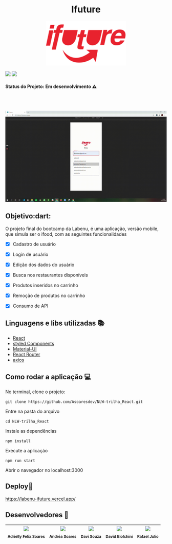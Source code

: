 <h1 align="center"> Ifuture </h1>
<p align="center">
  <img  width="250" src="https://github.com/Asoaresdev/Projeto-Final-do-bootcamp-Labenu-4foodA/blob/master/src/assets/logo-future-eats-invert.svg">
</p>



<img src="https://img.shields.io/static/v1?label=react&message=framework&color=blue&style=plastic&logo=React"/> <img src="https://img.shields.io/static/v1?label=vercel&message=deploy&color=blue&style=plastic&logo=VERCEL"/> 



#### Status do Projeto: Em desenvolvimento :warning:
<br>
<br>


<p align="center">
<img  width="750" src="https://github.com/Asoaresdev/Projeto-Final-do-bootcamp-Labenu-4foodA/blob/master/data/ifutre.gif">
</p>


<h2>Objetivo:dart:</h2>
O projeto final do bootcamp da Labenu, é uma aplicação, versão mobile, que simula ser o ifood, com as seguintes funcionalidades

- [x] Cadastro de usuário
- [x] Login de usuário
- [x] Edição dos dados do usuário
- [x] Busca nos restaurantes disponíveis
- [x] Produtos inseridos no carrinho
- [x] Remoção de produtos no carrinho
- [x] Consumo de API


## Linguagens e libs utilizadas :books:

- [React](https://react-pdf.org/)
- [styled Components](https://styled-components.com/)
- [Material-UI](https://material-ui.com/pt/)
- [React Router](https://reactrouter.com/web/guides/quick-start)
- [axios](https://www.npmjs.com/package/axios)



## Como rodar a aplicação :computer:
No terminal, clone o projeto:
```
git clone https://github.com/Asoaresdev/NLW-trilha_React.git
```
Entre na pasta do arquivo
```
cd NLW-trilha_React
```
Instale as dependências
```
npm install
```
Execute a aplicação
```
npm run start
```
Abrir o navegador no localhost:3000


## Deploy:iphone:

https://labenu-ifuture.vercel.app/



## Desenvolvedores :rocket:

|[<img src="https://avatars.githubusercontent.com/u/69718777?s=400&u=49bfa0398c843ac583f45f5e2a66f783562fc2cb&v=4" width=115 > <br> <sub> Adrielly Felix Soares </sub>](https://github.com/adriellyfelix)|[<img src="https://avatars.githubusercontent.com/u/57377698?s=460&u=699230ff7b871595756e4bd77b21f16b19859456&v=4" width=115 > <br> <sub> Andréa Soares </sub>](https://github.com/Asoaresdev)|[<img src="https://avatars.githubusercontent.com/u/69723573?s=400&u=2f9a47f0e908d62f9f640adb7a4b706a94ffcef5&v=4" width=115 > <br> <sub> Davi Souza </sub>](https://github.com/DAVIGSOUZA)|[<img src="https://avatars.githubusercontent.com/u/63478613?s=400&u=6a8b4dadfd795acc1610899a83e81bbdf78de3bb&v=4" width=115 > <br> <sub> David Biolchini </sub>](https://github.com/DavBio)|[<img src="https://avatars.githubusercontent.com/u/68956077?s=400&u=46744a4f2452568e395ebc63a834542d82aeed28&v=4" width=115 > <br> <sub> Rafael Julio </sub>](https://github.com/rjuliuz)
| -------- | -------- | -------- | -------- | -------- |




